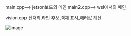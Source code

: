 main.cpp--> jetson보드의 메인
main2.cpp--> wsl에서의 메인

vision.cpp 전처리,라인 후보,객체 표시,에러값 계산

![image](https://github.com/user-attachments/assets/b4012405-72fe-4fe4-a6c5-fb9f6640e602)
